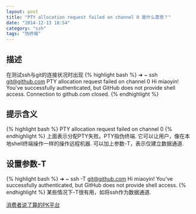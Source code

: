 ```yaml
---
layout: post
title: "PTY allocation request failed on channel 0 是什么意思？"
date: "2014-12-13 18:54"
category: "ssh"
tags: "伪终端"
---
```


## 描述 
在测试ssh与git的连接状况时出现
{% highlight bash %}
➜  ~  ssh git@github.com
PTY allocation request failed on channel 0
Hi miaoyin! You've successfully authenticated, but GitHub does not provide shell access.
Connection to github.com closed.
{% endhighlight %}

## 提示含义
{% highlight bash %}
PTY allocation request failed on channel 0
{% endhighlight %}
上面表示分配PTY失败。PTY指伪终端. 它可以让用户，像在本地shell终端操作一样的操作远程机器. 可以加上参数-T，表示仅建立数据通道.

## 设置参数-T
{% highlight bash %}
➜  ~ ssh -T git@github.com
Hi miaoyin! You've successfully authenticated, but GitHub does not provide shell access.
{% endhighlight %}
某些情况下-T很有用，如将ssh作为数据通道.

[消费者说了算的PK平台](http://www.pk.com.cn)
